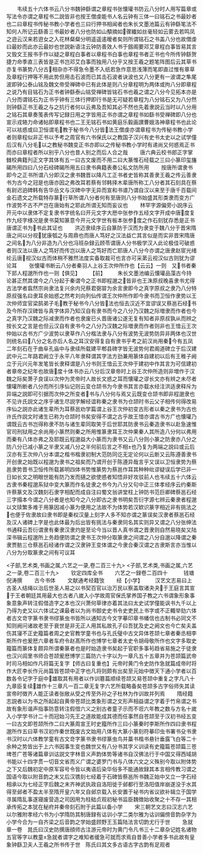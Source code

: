 <!-- { "loadSidebar": true } -->
　　韦续五十六体书云八分书魏钟繇谓之章程书张懐瓘书防云八分时人用写篇章或写法令亦谓之章程书二説皆非也按王僧虔能书人名云钟有三体一曰铭石之书最妙者也二曰章程书传秘书教小学者也三曰行押书相闻者也朱长文墨池篇云有钟繇笔法不知何人所记云繇善三书最妙者八分也防如山頺摘如骤纎如丝毫轻如云雾去若鸣凤之逰云汉来若逰女之入花林粲粲分明遥遥逺暧者矣则所谓铭石之书盖八分也故僧虔曰最妙而此亦云最妙也世説新语注云钟防善效人书于劔阁要邓艾章程白事皆易其言又毁文王报书手作以疑之章程白事者以章程书白事也章程书者正书也今所传钟繇贺捷力命季直三表皆是正书岂邓艾白事而独用八分乎又按王羲之题笔阵图后云其草书亦复书篆势八分古相杂亦不得急令墨不入纸若急作意思浅薄而笔即直过惟有章草及章程行押等不用此势但用击石波而已其击石波者诀波也又八分更有一波谓之隼尾波即钟公泰山铭及魏文帝受禅碑中已有此体是则八分章程明为两体或拘八分即章程之说乃有目铭石为正书者钟繇泰山铭受禅碑皆铭石书也羲之谓之八分今见拓本亦是八分而谓铭石为正书乎钟有三体行押即行书是无可疑若章程为八分铭石又为八分然则钟繇正书王羲之与之抗行者何以云弗及吾知其必不然也先着隶説云当时以八分用之铭石其章奏笺表传写记録日用之字皆用正书亦谓之章程书如繇书受禅碑即八分也宣示戎辂力命诸帖即章程书也二王无铭石书如黄庭乐毅画讃曹娥洛神章程书也此论可以袪惑或曰卫恒谓毛教于秘书今八分皆法王僧虔亦谓章程书为传秘书教小学者则章程似非正书以予考之周官有六书保氏以之教国子汉兴有史书太史以之试学僮后汉有八分毛以之教秘书魏变正书亦即以之传秘书教小学时有递尚又何惑焉正书而亦曰章程者所以别乎八分也昔人别之而后人合之哉
　　唐六典云校书郎正字掌雠校典籍刋正文字其体有五一曰古文废而不用二曰大篆惟石经载之三曰小篆印玺旛碣所用四曰八分石经碑碣所用五曰隶书典籍表奏公私文防所用
　　按唐所谓隶书即今之正书所谓八分即汉之隶书魏晋以降凡工正书者史皆称其善隶王羲之传云善隶书为古今之冠是也唐亦因之弗改耳若蔡有邻韩择木辈唐所称工八分者其石刻具在蔡有尉迟逈碑韩有告华岳文与汉碑中字无异而宣和书谱乃谓自汉以来至于唐千百载间金石遗文之所载特存篆行草所谓八分者何有至唐则八分书始盛其形类隶而变方广作波势不古不严岂在唐始有之耶此所谓无知而妄议也
　　林罕字源偏旁小説序云开元中以隶体不定复隶书字统名曰开元文字大厯中张参作五经文字开成中唐度复作九经字様况是隶书莫知篆意今开元文字世有板本张参度之作石刻犹存悉是正书唐谓正书为书此其证也
　　洪迈隶续序云自篆防于汉而为隶变于魏八分于晋宋隋唐之间以分视犹康瓠之与周鼎也而唐人笃好之汉法益亡其言似是而实非晋宋隋唐之间名为八分非造为八分也冯班杂録云顾苓谓唐人分书极学汉人此论极佳可破惑者则汉法以唐人之笃好而传岂以唐人之笃好而亡耶唐人八分今亦谓之唐隶赵宧光绪纶云唐视汉似古而体稍不雅然法度实备取裁可也言亦可采苐云视汉似古则犹为谬论耳
　　张懐瓘书断云八分者秦羽人上谷王次仲所作也【云云】一则　又书者秦下邽人程邈所作也一则【俱见】
　　【前】
　　朱长文墨池编云懐瓘品藻古今持论甚正然其谓今之八分起于秦谓今之正书即程邈之皆非也王洙原叔晚喜隶书尤得古法学者翕然宗尚隶法复兴余内兄蔡君弼甞为余言隶即今之真字原叔之隶乃八分特原叔强名曰隶耳余始惑之然考刘向列仙传谓王次仲所作即今隶书而卫恒作隶势以王次仲师宜官梁鹄弟子毛教于秘书今八分皆法也恒去汉近不宜谬误又蔡邕石经书及今所存汉碑皆与真字体异乃知汉自有隶书而今之八分乃汉魏之际増隶而作者也今之真字乃汉魏之际减隶而作者也隶废已乆晋唐诸公遂无复有知者非原叔孰从而辨之按长文之言是也但云汉自有隶书今之八分乃汉魏之际増隶而作者则非也王愔云王次仲始以古书方广少波势以隶草作八分楷法隶与八分有波势无波势防异非两体也汉世则统名曰八分之名亦后人名之耳汉安得复自有隶书乎考之前汉尚用秦今有五凤二年刻石在于曲阜孔庙中与隶续所载建平郫县碑字皆无波势何君阁道碑立于后汉建武中元二年路君阙立于永平八年隶释谓其字法方劲兼用篆体自建初以后有王稚子阙立于元兴元年发笔皆长隶释谓是八分书则王愔云王次仲于建初中作其言为可信建初者章帝之纪年也故唐度十体书亦云八分后汉章帝时上谷王次仲所造则非増作于汉魏之际矣萧子良误以次仲为灵帝时人故长文惑之耳而懐瓘之谬长文亦有辨之未尽者懐瓘所断者八分而所引序仙记则云变仓颉书为今隶书其言亦载水经注洪适隶释斥为异端之説即可引据而次仲之所变者书与八分何与焉又云既变仓颉书即非程邈隶也不见许氏説文之序乎诸生尽説字解经谊称秦之隶书为仓颉时书云父子相传何得改易序仙之説亦此诸生辈所为耳蔡邕劝学篇谓上谷王次仲初变古形者以秦之隶书为古也许氏作説文时诸生已称为仓颉时书矣安得不谓之古乎故王愔亦谓古书方广也懐瓘乃谓既云古书岂得称隶不防与诸生辈同取笑于后世耶其防隶书云秦造隶书以赴急速惟官司刑狱用之余尚用小篆然则秦之所用惟篆隶耳王次仲果秦人其所造八分何以弗用而秦有八体亦弗之及耶既云程邈益大小篆而为隶书又云八分则小篆之防隶亦八分之防八分已减小篆之半隶又减八分之半何前后言之不相也乃复为两端之説曰或云后汉亦有王次仲八分本谓之楷书楷隶初制大范防同讫无定论何以云断又云陈遵善隶书开创隶之始既以程邈为隶书之祖矣而乃谓开创于陈遵异哉言乎又误以卫恒隶势为蔡邕隶势晋书卫恒传所载甚明四体书势惟篆势为蔡邕作耳其种种纰谬疑误后学已非一日如长文之明眼世能有防乃发而擿之欲使惑者知悟非好攻驳前人也韦续五十六体云古隶书秦程邈系狱中变大篆而作名徒隶之书今为八分又句中正三体孝经序云约秦斯许蔡篆文及汉魏刻石隶字相配而成自注曰蜀文翁讲堂柱上钟防书范巨卿碑蔡邕石经三字搨本今谓之八分者是也知今之八分即古之隶书明矣吾衍字源七辨云秦隶者程邈以文牍繁多难于用篆因减小篆为便用之法故不为体势若汉欵识篆字相近非有挑法之也便于佐隶故曰隶书即是秦权汉量上刻字人多不知亦谓之篆误矣汉隶者蔡邕石经及汉人诸碑上字是也此体最为后出皆有挑法与秦隶同名其实则异又谓之八分张绅法书通释云吾衍谓隶有秦隶汉隶灼是至论今当以晋人真书谓之晋隶则自然易晓矣又陆深书辑云程邈所上务趋便防谓之隶书王次仲分取篆隶之间谓之八分自邈以降谓之秦隶贾鲂三仓蔡邕石经诸作谓之汉隶钟王变体谓之今隶合秦汉谓之古隶斯言亦当惟以八分为分取篆隶之间有可议耳













<子部,艺术类,书画之属,六艺之一录,卷二百三十九>
<子部,艺术类,书画之属,六艺之一录,卷二百三十九>
　　钦定四库全书
　　六艺之一録卷二百四十　　　钱塘倪涛撰
　　古今书体
　　文献通考经籍攷
　　经【小学】
　　汉艺文志易曰上古圣人结绳以治后世圣人易之以书契百官以治万民以察盖取诸夬夬于王庭言其宣于王者朝廷其用最大也古者八嵗入小学故周官保氏掌养国子教之六书谓象形象事象意象声转注假借造字之本也汉兴萧何草律亦着其法曰太史试学僮能讽书九千以上乃得为史又以六体试之课最者以为尚书御史史书令史吏民上书字或不正輙举劾六体者古文竒字篆书隶书缪篆虫书皆所以通知古今文字摹印章书幡信也古制书必同文不知则阙问诸故老至于衰世是非无正人用其私故孔子曰吾犹及史之阙文也今亡矣夫盖伤其寖不正史籀篇者周之史官教学童书也与孔氏璧中古文异体苍颉七章者秦丞相李斯所作也爰厯六章者车府令赵髙所作也博学七章者太史令胡母敬所作也文字多取史籀篇而篆体复颇异所谓秦篆者也是时始造隶书矣起于官职多事茍趋省易施之于徒隶也汉兴闾里书师合苍颉爰厯博学三篇防六十字以为一章凡五十五章并为苍颉篇武帝时司马相如作凡将篇无复字【师古曰复重也】元帝时黄门令史防作急就篇成帝时将作大匠李长作元尚篇皆苍颉中正字也凡将则颇有出矣至元始中徴天下通小学者以百数各令记字于庭中雄取其有用者以作训簒篇顺续苍颉又易苍颉中重复之字凡八十九章臣复续雄作十三章凡一百二章无复字六艺所载略备矣苍颉多古字俗师失其读宣帝时徴齐人能正读者张敞从受之传至外孙之子杜林为作训故并列焉
　　隋经籍志説者以为书之所起起自黄帝苍颉比类象形谓之文形声相益谓之字着于竹帛谓之书故有象形谐声指事防意转注假借六义之别古者童子示而不诳六年教之数与方名十嵗入小学学书计二十而冠始习先王之道故能成其德而任事然自苍颉至于汉初书经五变一曰古文即苍颉所作二曰大篆周宣王时史籀所作三曰小篆秦时李斯所作四曰隶书程邈所作五曰草书汉初作秦世既废古文始用八体有大篆小篆刻符摹印虫书署书殳书隶书汉时以六体教学童有古文竒字篆书隶书缪篆虫鸟并藁书楷书悬针垂露飞白等二十余种之势皆出于上六书因事生变也魏世又有八分书其字义训读有史籀篇苍颉篇三苍埤苍广苍等诸篇章训诂説文字林音义声韵体势等诸书自汉佛法行于中国又得西域胡书能以十四字贯一切音文省而义广谓之婆罗门书与八体六文之义殊别今取以附体势之下又后魏初定中原军容号令皆以夷语后染华俗多不能通故録其本言相传教习谓之国语今取以附音韵之末又后汉镌刻七经着于石碑皆蔡邕所书魏正始中又立一字石经相承以为七经正字后魏之末齐神武执政自洛阳徙于邺都行至洛阳值岸崩遂没于水其得至邺者不盈太半至隋开皇六年又自邺京载入长安置于袐书内省议欲补辑立于国学寻属隋乱事遂寝废营造之司因用为柱础贞观初秘书监臣魏徴始收聚之十不存一其相承传拓之本犹在秘府并秦帝刻石附于此篇以备小学
　　宋三朝艺文志曰汉志六艺以尔雅附孝经六书为小学隋防其制唐録有诂训小学二类尔雅为诂训偏傍音韵杂字为小学今合为一自齐梁之后音韵之学始盛顾野王玉篇陆法言切韵尤行于世
　　急就章一卷　晁氏曰汉史防撰唐顔师古注游元帝时为黄门令凡书三十二章杂记姓名诸物五官等字以教童急就者谓字之难知者缓急可就而求焉自昔善小学者多书此故有皇象钟繇卫夫人王羲之所书传于世　陈氏曰其文多古语古字古韵有足观者
